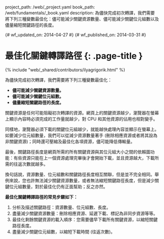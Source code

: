 project_path: /web/_project.yaml
book_path: /web/fundamentals/_book.yaml
description: 為儘快完成初次轉譯，我們需要將下列三種變數最佳化：儘可能減少關鍵資源數量、儘可能減少關鍵位元組數以及儘量縮短關鍵路徑的長度。

{# wf_updated_on: 2014-04-27 #}
{# wf_published_on: 2014-03-31 #}

# 最佳化關鍵轉譯路徑 {: .page-title }

{% include "web/_shared/contributors/ilyagrigorik.html" %}



為儘快完成初次轉譯，我們需要將下列三種變數最佳化：

* **儘可能減少關鍵資源數量。**
* **儘可能減少關鍵位元組數。**
* **儘量縮短關鍵路徑的長度。**

關鍵資源是任何可能阻礙初次轉譯的資源。網頁上的關鍵資源越少，瀏覽器在螢幕上顯示內容時必須完成的工作量就越少，對 CPU 和其他資源的佔用也相對變手。

同樣地，瀏覽器必須下載的關鍵位元組越少，就能越快處理內容並顯示在螢幕上。如要減少位元組數量，我們可以從減少資源數量著手 (刪除相應資源或者將其設為非關鍵資源)；同時還可壓縮及最佳化各項資源，儘可能降低傳輸量。

最後，關鍵路徑長度是網頁所需的所有關鍵資源與其位元組大小之間的依賴圖功能：有些資源只能在上一個資源處理完畢後才會開始下載，並且資源越大，下載所需的往返次數就越多。

換句話說，資源數量、位元組數和關鍵路徑長度相互關聯，但是並不完全相同。舉例來說，您也許無法減少關鍵資源數量，或者無法縮短關鍵路徑長度，但是減少關鍵位元組數量，對於最佳化仍有正面幫助；反之亦然。

**最佳化關鍵轉譯路徑的常見步驟如下：**

1. 分析及描述關鍵路徑：資源數量、位元組數、長度。
 2. 盡量減少關鍵資源數量：刪除相應資源、延遲下載、標記為非同步資源等等。
3. 最佳化剩餘關鍵資源的載入順序：您需要儘早下載所有關鍵資源，以縮短關鍵路徑長度。
4. 盡量減少關鍵位元組數，以縮短下載時間 (往返次數)。



